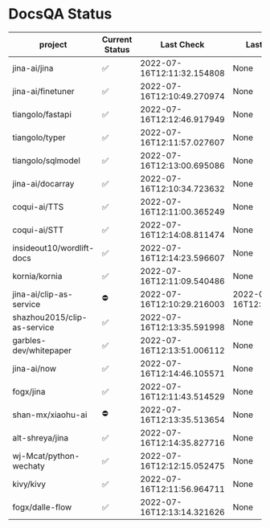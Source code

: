 # DocsQA Status
|          project          |Current Status|        Last Check        |      Last Downtime       |
|---------------------------|--------------|--------------------------|--------------------------|
|jina-ai/jina               |✅            |2022-07-16T12:11:32.154808|None                      |
|jina-ai/finetuner          |✅            |2022-07-16T12:10:49.270974|None                      |
|tiangolo/fastapi           |✅            |2022-07-16T12:12:46.917949|None                      |
|tiangolo/typer             |✅            |2022-07-16T12:11:57.027607|None                      |
|tiangolo/sqlmodel          |✅            |2022-07-16T12:13:00.695086|None                      |
|jina-ai/docarray           |✅            |2022-07-16T12:10:34.723632|None                      |
|coqui-ai/TTS               |✅            |2022-07-16T12:11:00.365249|None                      |
|coqui-ai/STT               |✅            |2022-07-16T12:14:08.811474|None                      |
|insideout10/wordlift-docs  |✅            |2022-07-16T12:14:23.596607|None                      |
|kornia/kornia              |✅            |2022-07-16T12:11:09.540486|None                      |
|jina-ai/clip-as-service    |⛔️           |2022-07-16T12:10:29.216003|2022-07-16T12:10:29.215975|
|shazhou2015/clip-as-service|✅            |2022-07-16T12:13:35.591998|None                      |
|garbles-dev/whitepaper     |✅            |2022-07-16T12:13:51.006112|None                      |
|jina-ai/now                |✅            |2022-07-16T12:14:46.105571|None                      |
|fogx/jina                  |✅            |2022-07-16T12:11:43.514529|None                      |
|shan-mx/xiaohu-ai          |⛔️           |2022-07-16T12:13:35.513654|None                      |
|alt-shreya/jina            |✅            |2022-07-16T12:14:35.827716|None                      |
|wj-Mcat/python-wechaty     |✅            |2022-07-16T12:12:15.052475|None                      |
|kivy/kivy                  |✅            |2022-07-16T12:11:56.964711|None                      |
|fogx/dalle-flow            |✅            |2022-07-16T12:13:14.321626|None                      |
